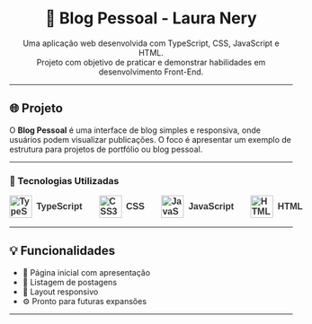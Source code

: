 <h1 align="center">📖 Blog Pessoal - Laura Nery</h1>

<p align="center">
  Uma aplicação web desenvolvida com TypeScript, CSS, JavaScript e HTML. <br/>
  Projeto com objetivo de praticar e demonstrar habilidades em desenvolvimento Front-End.
</p>


---

## 🌐 Projeto

O **Blog Pessoal** é uma interface de blog simples e responsiva, onde usuários podem visualizar publicações. O foco é apresentar um exemplo de estrutura para projetos de portfólio ou blog pessoal.

---

### 🚀 Tecnologias Utilizadas

<ul style="display: flex; list-style: none; padding: 0; gap: 30px; align-items: center; font-family: Arial, sans-serif; font-weight: 600; font-size: 16px; color: #333;">
  <li style="display: flex; align-items: center; gap: 8px;">
    <img src="https://cdn.jsdelivr.net/gh/devicons/devicon/icons/typescript/typescript-original.svg" alt="TypeScript" width="40" height="40"/>
    TypeScript
  </li>
  <li style="display: flex; align-items: center; gap: 8px;">
    <img src="https://cdn.jsdelivr.net/gh/devicons/devicon/icons/css3/css3-original.svg" alt="CSS3" width="40" height="40"/>
    CSS
  </li>
  <li style="display: flex; align-items: center; gap: 8px;">
    <img src="https://cdn.jsdelivr.net/gh/devicons/devicon/icons/javascript/javascript-original.svg" alt="JavaScript" width="40" height="40"/>
    JavaScript
  </li>
  <li style="display: flex; align-items: center; gap: 8px;">
    <img src="https://cdn.jsdelivr.net/gh/devicons/devicon/icons/html5/html5-original.svg" alt="HTML5" width="40" height="40"/>
    HTML
  </li>
</ul>


---

## 💡 Funcionalidades

- 📄 Página inicial com apresentação
- 📰 Listagem de postagens
- 📱 Layout responsivo
- ⚙️ Pronto para futuras expansões

---
